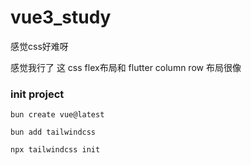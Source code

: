 # vue3_study 
感觉css好难呀

感觉我行了 这 css flex布局和 flutter column row 布局很像

### init project

```
bun create vue@latest

bun add tailwindcss
 
npx tailwindcss init
```
